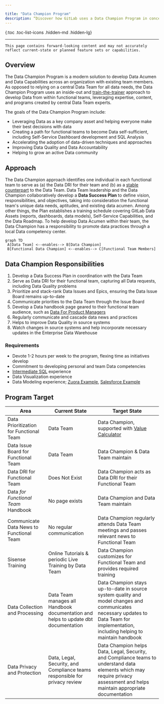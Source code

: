 ```yaml
---

title: "Data Champion Program"
description: “Discover how GitLab uses a Data Champion Program in concert with the Data Team to promote data literacy and acumen”
---
```






{:toc .toc-list-icons .hidden-md .hidden-lg}

---

`This page contains forward-looking content and may not accurately reflect current-state or planned feature sets or capabilities.`

## Overview

The Data Champion Program is a modern solution to develop Data Acumen and Data Capabilities across an organization with existing team members. As opposed to relying on a central Data Team for all data needs, the Data Champion Program uses an inside-out and [train-the-trainer](https://www.toolshero.com/management/train-the-trainer/) approach to develop Data from within functional teams, leveraging expertise, content, and programs created by central Data Team experts.

The goals of the Data Champion Program include:

- Leveraging Data as a key company asset and helping everyone make their best decisions with data
- Creating a path for functional teams to become Data self-sufficient, including Self-Service Dashboard development and SQL Analysis
- Accelerating the adoption of data-driven techniques and approaches
- Improving Data Quality and Data Accountability
- Helping to grow an active Data community

## Approach

The Data Champion approach identifies one individual in each functional team to serve as (a) the Data DRI for their team and (b) as a [stable counterpart](/handbook/leadership/#stable-counterparts) to the Data Team. Data Team leadership and the Data Champion collaboratively develop a **Data Success Plan** to define vision, responsibilities, and objectives, taking into consideration the functional team's unique data needs, aptitudes, and existing data acumen. Among other things, the Plan establishes a training schedule covering GitLab Data Assets (reports, dashboards, data models), Self-Service Capabilities, and the Data Roadmap. To help develop Data Acumen within their team, the Data Champion has a responsibility to promote data practices through a local Data competency center.

```mermaid
graph TD
 A[Data Team] <--enables--> B[Data Champion]
 B[Functional Data Champion] <--enables--> C[Functional Team Members]
```

## Data Champion Responsibilities

1. Develop a Data Success Plan in coordination with the Data Team
1. Serve as Data DRI for their functional team, capturing all Data requests, including Data Quality problems
1. Prioritize and stack-rank Data Issues and Epics, ensuring the Data Issue Board remains up-to-date
1. Communicate priorities to the Data Team through the Issue Board
1. Develop a Data handbook page geared to their functional team audience, such as [Data For Product Managers](/handbook/business-technology/data-team/programs/data-for-product-managers/)
1. Regularly communicate and cascade data news and practices
1. Helps to improve Data Quality in source systems
1. Watch changes in source systems and help incorporate necessary updates in the Enterprise Data Warehouse

### Requirements

- Devote 1-2 hours per week to the program, flexing time as initiatives develop
- Commitment to developing personal and team Data competencies
- [Intermediate SQL](https://softwareengineering.stackexchange.com/questions/181651/are-these-sql-concepts-for-beginners-intermediate-or-advanced-developers) experience
- Data Visualization experience
- Data Modeling experience; [Zuora Example](https://knowledgecenter.zuora.com/CPQ/A_Zuora_CPQ/A2_Zuora4Salesforce_Object_Model), [Salesforce Example](https://developer.salesforce.com/docs/atlas.en-us.api.meta/api/sforce_api_erd_majors.htm)

## Program Target

| Area                                     | Current State                                                                      | Target State                                                                                                                                                                         |
| ---------------------------------------- | ---------------------------------------------------------------------------------- | ------------------------------------------------------------------------------------------------------------------------------------------------------------------------------------ |
| Data Prioritization for Functional Team  | Data Team                                                                          | Data Champion, supported with [Value Calculator](/handbook/business-technology/data-team/how-we-work/#data-team-value-calculator)                                                           |
| Data Issue Board for Functional Team     | Data Team                                                                          | Data Champion & Data Team maintain                                                                                                                                                   |
| Data DRI for Functional Team             | Does Not Exist                                                                     | Data Champion acts as Data DRI for their Functional Team                                                                                                                             |
| Data *for Functional Team* Handbook      | No page exists                                                                     | Data Champion and Data Team maintain                                                                                                                                                 |
| Communicate Data News to Functional Team | No regular communication                                                           | Data Champion regularly attends Data Team meetings and passes relevant news to Functional Team                                                                                       |
| Sisense Training                         | Online Tutorials & periodic Live Training by Data Team                             | Data Champion customizes for Functional Team and provides required training                                                                                                          |
| Data Collection and Processing           | Data Team manages all Handbook documentation and helps to update dbt documentation | Data Champion stays up-to-date in source system quality and model changes and communicates necessary updates to Data Team for implementation, including helping to maintain handbook |
| Data Privacy and Protection              | Data, Legal, Security, and Compliance teams responsible for privacy review         | Data Champion helps Data, Legal, Security, and Compliance teams to understand data elements which may require privacy assessment and helps maintain appropriate documentation        |
